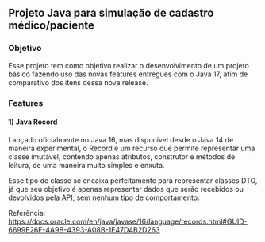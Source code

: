 ## Projeto Java para simulação de cadastro médico/paciente

### Objetivo

Esse projeto tem como objetivo realizar o desenvolvimento de um projeto básico fazendo uso das novas features entregues com o Java 17,
afim de comparativo dos itens dessa nova release.

### Features

#### 1) Java Record
Lançado oficialmente no Java 16, mas disponível desde o Java 14 de maneira experimental, o Record é um recurso que permite representar uma classe imutável, contendo apenas atributos, construtor e métodos de leitura, de uma maneira muito simples e enxuta.

Esse tipo de classe se encaixa perfeitamente para representar classes DTO, já que seu objetivo é apenas representar dados que serão recebidos ou devolvidos pela API, sem nenhum tipo de comportamento.

Referência: https://docs.oracle.com/en/java/javase/16/language/records.html#GUID-6699E26F-4A9B-4393-A08B-1E47D4B2D263
